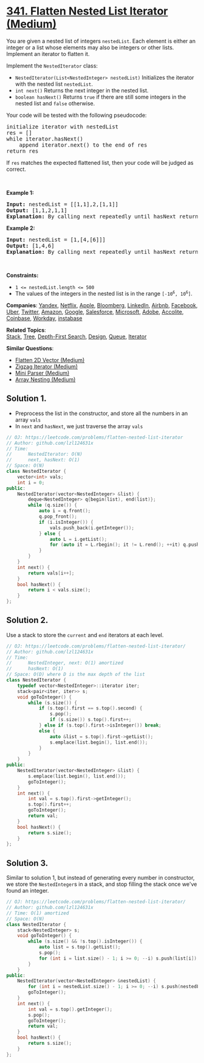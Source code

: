 # [341. Flatten Nested List Iterator (Medium)](https://leetcode.com/problems/flatten-nested-list-iterator)

<p>You are given a nested list of integers <code>nestedList</code>. Each element is either an integer or a list whose elements may also be integers or other lists. Implement an iterator to flatten it.</p>

<p>Implement the <code>NestedIterator</code> class:</p>

<ul>
	<li><code>NestedIterator(List&lt;NestedInteger&gt; nestedList)</code> Initializes the iterator with the nested list <code>nestedList</code>.</li>
	<li><code>int next()</code> Returns the next integer in the nested list.</li>
	<li><code>boolean hasNext()</code> Returns <code>true</code> if there are still some integers in the nested list and <code>false</code> otherwise.</li>
</ul>

<p>Your code will be tested with the following pseudocode:</p>

<pre>
initialize iterator with nestedList
res = []
while iterator.hasNext()
    append iterator.next() to the end of res
return res
</pre>

<p>If <code>res</code> matches the expected flattened list, then your code will be judged as correct.</p>

<p>&nbsp;</p>
<p><strong class="example">Example 1:</strong></p>

<pre>
<strong>Input:</strong> nestedList = [[1,1],2,[1,1]]
<strong>Output:</strong> [1,1,2,1,1]
<strong>Explanation:</strong> By calling next repeatedly until hasNext returns false, the order of elements returned by next should be: [1,1,2,1,1].
</pre>

<p><strong class="example">Example 2:</strong></p>

<pre>
<strong>Input:</strong> nestedList = [1,[4,[6]]]
<strong>Output:</strong> [1,4,6]
<strong>Explanation:</strong> By calling next repeatedly until hasNext returns false, the order of elements returned by next should be: [1,4,6].
</pre>

<p>&nbsp;</p>
<p><strong>Constraints:</strong></p>

<ul>
	<li><code>1 &lt;= nestedList.length &lt;= 500</code></li>
	<li>The values of the integers in the nested list is in the range <code>[-10<sup>6</sup>, 10<sup>6</sup>]</code>.</li>
</ul>


**Companies**:
[Yandex](https://leetcode.com/company/yandex), [Netflix](https://leetcode.com/company/netflix), [Apple](https://leetcode.com/company/apple), [Bloomberg](https://leetcode.com/company/bloomberg), [LinkedIn](https://leetcode.com/company/linkedin), [Airbnb](https://leetcode.com/company/airbnb), [Facebook](https://leetcode.com/company/facebook), [Uber](https://leetcode.com/company/uber), [Twitter](https://leetcode.com/company/twitter), [Amazon](https://leetcode.com/company/amazon), [Google](https://leetcode.com/company/google), [Salesforce](https://leetcode.com/company/salesforce), [Microsoft](https://leetcode.com/company/microsoft), [Adobe](https://leetcode.com/company/adobe), [Accolite](https://leetcode.com/company/accolite), [Coinbase](https://leetcode.com/company/coinbase), [Workday](https://leetcode.com/company/workday), [instabase](https://leetcode.com/company/instabase)

**Related Topics**:  
[Stack](https://leetcode.com/tag/stack), [Tree](https://leetcode.com/tag/tree), [Depth-First Search](https://leetcode.com/tag/depth-first-search), [Design](https://leetcode.com/tag/design), [Queue](https://leetcode.com/tag/queue), [Iterator](https://leetcode.com/tag/iterator)

**Similar Questions**:
* [Flatten 2D Vector (Medium)](https://leetcode.com/problems/flatten-2d-vector)
* [Zigzag Iterator (Medium)](https://leetcode.com/problems/zigzag-iterator)
* [Mini Parser (Medium)](https://leetcode.com/problems/mini-parser)
* [Array Nesting (Medium)](https://leetcode.com/problems/array-nesting)

## Solution 1.

* Preprocess the list in the constructor, and store all the numbers in an array `vals`
* In `next` and `hasNext`, we just traverse the array `vals`

```cpp
// OJ: https://leetcode.com/problems/flatten-nested-list-iterator
// Author: github.com/lzl124631x
// Time:
//      NestedIterator: O(N)
//      next, hasNext: O(1)
// Space: O(N)
class NestedIterator {
    vector<int> vals;
    int i = 0;
public:
    NestedIterator(vector<NestedInteger> &list) {
        deque<NestedInteger> q{begin(list), end(list)};
        while (q.size()) {
            auto i = q.front();
            q.pop_front();
            if (i.isInteger()) {
                vals.push_back(i.getInteger());
            } else {
                auto L = i.getList();
                for (auto it = L.rbegin(); it != L.rend(); ++it) q.push_front(*it);
            }
        }
    }
    int next() {
        return vals[i++];
    }
    bool hasNext() {
        return i < vals.size();
    }
};
```
## Solution 2.

Use a stack to store the `current` and `end` iterators at each level.

```cpp
// OJ: https://leetcode.com/problems/flatten-nested-list-iterator/
// Author: github.com/lzl124631x
// Time: 
//      NestedInteger, next: O(1) amortized
//      hasNext: O(1)
// Space: O(D) where D is the max depth of the list
class NestedIterator {
    typedef vector<NestedInteger>::iterator iter;
    stack<pair<iter, iter>> s;
    void goToInteger() {
        while (s.size()) {
            if (s.top().first == s.top().second) {
                s.pop();
                if (s.size()) s.top().first++;
            } else if (s.top().first->isInteger()) break;
            else {
                auto &list = s.top().first->getList();
                s.emplace(list.begin(), list.end());
            }
        }
    }
public:
    NestedIterator(vector<NestedInteger> &list) {
        s.emplace(list.begin(), list.end());
        goToInteger();
    }
    int next() {
        int val = s.top().first->getInteger();
        s.top().first++;
        goToInteger();
        return val;
    }
    bool hasNext() {
        return s.size();
    }
};
```

## Solution 3.

Similar to solution 1, but instead of generating every number in constructor, we store the `NestedInteger`s in a stack, and stop filling the stack once we've found an integer.

```cpp
// OJ: https://leetcode.com/problems/flatten-nested-list-iterator/
// Author: github.com/lzl124631x
// Time: O(1) amortized
// Space: O(N)
class NestedIterator {
    stack<NestedInteger> s;
    void goToInteger() {
        while (s.size() && !s.top().isInteger()) {
            auto list = s.top().getList();
            s.pop();
            for (int i = list.size() - 1; i >= 0; --i) s.push(list[i]);
        }
    }
public:
    NestedIterator(vector<NestedInteger> &nestedList) {
        for (int i = nestedList.size() - 1; i >= 0; --i) s.push(nestedList[i]);
        goToInteger();
    }
    int next() {
        int val = s.top().getInteger();
        s.pop();
        goToInteger();
        return val;
    }
    bool hasNext() {
        return s.size();
    }
};
```